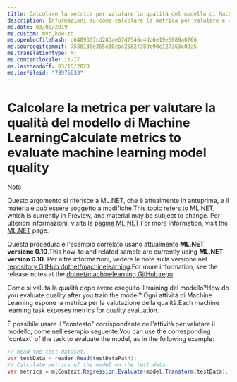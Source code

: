 ```yaml
---
title: Calcolare la metrica per valutare la qualità del modello di Machine Learning
description: Informazioni su come calcolare la metrica per valutare e verificare la qualità del modello di Machine Learning con ML.NET
ms.date: 03/05/2019
ms.custom: mvc,how-to
ms.openlocfilehash: d6409307cd283ae67d7546c4dc6e19e6089a0766
ms.sourcegitcommit: 7588136e355e10cbc2582f389c90c127363c02a5
ms.translationtype: MT
ms.contentlocale: it-IT
ms.lasthandoff: 03/15/2020
ms.locfileid: "73975833"
---
```

# <a name="calculate-metrics-to-evaluate-machine-learning-model-quality"></a><span data-ttu-id="0d52f-103">Calcolare la metrica per valutare la qualità del modello di Machine Learning</span><span class="sxs-lookup"><span data-stu-id="0d52f-103">Calculate metrics to evaluate machine learning model quality</span></span>

> [!NOTE]
> <span data-ttu-id="0d52f-104">Questo argomento si riferisce a ML.NET, che è attualmente in anteprima, e il materiale può essere soggetto a modifiche.</span><span class="sxs-lookup"><span data-stu-id="0d52f-104">This topic refers to ML.NET, which is currently in Preview, and material may be subject to change.</span></span> <span data-ttu-id="0d52f-105">Per ulteriori informazioni, visita la [pagina ML.NET.](https://dotnet.microsoft.com/apps/machinelearning-ai/ml-dotnet)</span><span class="sxs-lookup"><span data-stu-id="0d52f-105">For more information, visit the [ML.NET](https://dotnet.microsoft.com/apps/machinelearning-ai/ml-dotnet) page.</span></span>

<span data-ttu-id="0d52f-106">Questa procedura e l'esempio correlato usano attualmente **ML.NET versione 0.10**.</span><span class="sxs-lookup"><span data-stu-id="0d52f-106">This how-to and related sample are currently using **ML.NET version 0.10**.</span></span> <span data-ttu-id="0d52f-107">Per altre informazioni, vedere le note sulla versione nel [repository GitHub dotnet/machinelearning](https://github.com/dotnet/machinelearning/tree/master/docs/release-notes).</span><span class="sxs-lookup"><span data-stu-id="0d52f-107">For more information, see the release notes at the [dotnet/machinelearning GitHub repo](https://github.com/dotnet/machinelearning/tree/master/docs/release-notes).</span></span>

<span data-ttu-id="0d52f-108">Come si valuta la qualità dopo avere eseguito il training del modello?</span><span class="sxs-lookup"><span data-stu-id="0d52f-108">How do you evaluate quality after you train the model?</span></span> <span data-ttu-id="0d52f-109">Ogni attività di Machine Learning espone la metrica per la valutazione della qualità.</span><span class="sxs-lookup"><span data-stu-id="0d52f-109">Each machine learning task exposes metrics for quality evaluation.</span></span>

<span data-ttu-id="0d52f-110">È possibile usare il "contesto" corrispondente dell'attività per valutare il modello, come nell'esempio seguente:</span><span class="sxs-lookup"><span data-stu-id="0d52f-110">You can use the corresponding 'context' of the task to evaluate the model, as in the following example:</span></span>

```csharp
// Read the test dataset.
var testData = reader.Read(testDataPath);
// Calculate metrics of the model on the test data.
var metrics = mlContext.Regression.Evaluate(model.Transform(testData), label: "Target");
```
